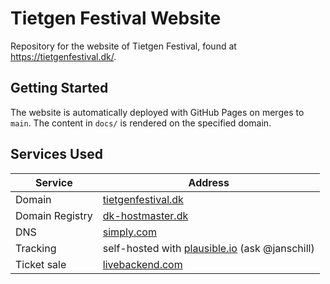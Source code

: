 # Tietgen Festival Website

Repository for the website of Tietgen Festival, found at https://tietgenfestival.dk/.

## Getting Started

The website is automatically deployed with GitHub Pages on merges to `main`. The content in `docs/` is rendered on the specified domain.

## Services Used

| Service | Address |
| - | - |
| Domain | [tietgenfestival.dk](https://tietgenfestival.dk) |
| Domain Registry | [dk-hostmaster.dk](https://www.dk-hostmaster.dk/) |
| DNS | [simply.com](https://www.simply.com/) |
| Tracking | self-hosted with [plausible.io](https://plausible.io/) (ask @janschill) |
| Ticket sale | [livebackend.com](https://livebackend.com/) |
